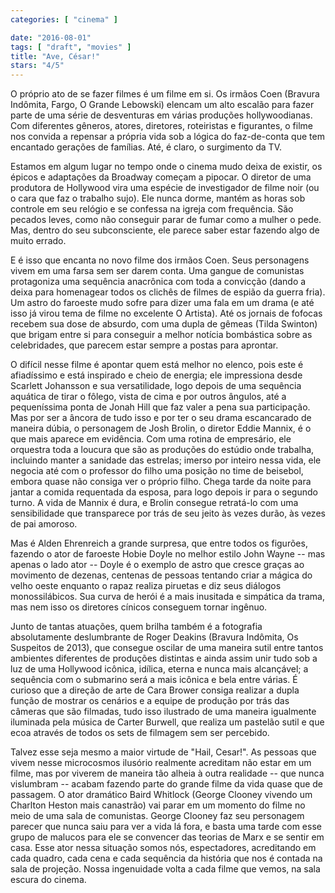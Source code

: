 ```yaml
---
categories: [ "cinema" ]

date: "2016-08-01"
tags: [ "draft", "movies" ]
title: "Ave, César!"
stars: "4/5"
---
```

O próprio ato de se fazer filmes é um filme em si. Os irmãos Coen (Bravura Indômita, Fargo, O Grande Lebowski) elencam um alto escalão para fazer parte de uma série de desventuras em várias produções hollywoodianas. Com diferentes gêneros, atores, diretores, roteiristas e figurantes, o filme nos convida a repensar a própria vida sob a lógica do faz-de-conta que tem encantado gerações de famílias. Até, é claro, o surgimento da TV.

Estamos em algum lugar no tempo onde o cinema mudo deixa de existir, os épicos e adaptações da Broadway começam a pipocar. O diretor de uma produtora de Hollywood vira uma espécie de investigador de filme noir (ou o cara que faz o trabalho sujo). Ele nunca dorme, mantém as horas sob controle em seu relógio e se confessa na igreja com frequência. São pecados leves, como não conseguir parar de fumar como a mulher o pede. Mas, dentro do seu subconsciente, ele parece saber estar fazendo algo de muito errado.

E é isso que encanta no novo filme dos irmãos Coen. Seus personagens vivem em uma farsa sem ser darem conta. Uma gangue de comunistas protagoniza uma sequência anacrônica com toda a convicção (dando a deixa para homenagear todos os clichês de filmes de espião da guerra fria). Um astro do faroeste mudo sofre para dizer uma fala em um drama (e até isso já virou tema de filme no excelente O Artista). Até os jornais de fofocas recebem sua dose de absurdo, com uma dupla de gêmeas (Tilda Swinton) que brigam entre si para conseguir a melhor notícia bombástica sobre as celebridades, que parecem estar sempre a postas para aprontar.

O difícil nesse filme é apontar quem está melhor no elenco, pois este é afiadíssimo e está inspirado e cheio de energia; ele impressiona desde Scarlett Johansson e sua versatilidade, logo depois de uma sequência aquática de tirar o fôlego, vista de cima e por outros ângulos, até a pequeníssima ponta de Jonah Hill que faz valer a pena sua participação. Mas por ser a âncora de tudo isso e por ter o seu drama escancarado de maneira dúbia, o personagem de Josh Brolin, o diretor Eddie Mannix, é o que mais aparece em evidência. Com uma rotina de empresário, ele orquestra toda a loucura que são as produções do estúdio onde trabalha, incluindo manter a sanidade das estrelas; imerso por inteiro nessa vida, ele negocia até com o professor do filho uma posição no time de beisebol, embora quase não consiga ver o próprio filho. Chega tarde da noite para jantar a comida requentada da esposa, para logo depois ir para o segundo turno. A vida de Mannix é dura, e Brolin consegue retratá-lo com uma sensibilidade que transparece por trás de seu jeito às vezes durão, às vezes de pai amoroso.

Mas é Alden Ehrenreich a grande surpresa, que entre todos os figurões, fazendo o ator de faroeste Hobie Doyle no melhor estilo John Wayne -- mas apenas o lado ator -- Doyle é o exemplo de astro que cresce graças ao movimento de dezenas, centenas de pessoas tentando criar a mágica do velho oeste enquanto o rapaz realiza piruetas e diz seus diálogos monossilábicos. Sua curva de herói é a mais inusitada e simpática da trama, mas nem isso os diretores cínicos conseguem tornar ingênuo.

Junto de tantas atuações, quem brilha também é a fotografia absolutamente deslumbrante de Roger Deakins (Bravura Indômita, Os Suspeitos de 2013), que consegue oscilar de uma maneira sutil entre tantos ambientes diferentes de produções distintas e ainda assim unir tudo sob a luz de uma Hollywood icônica, idílica, eterna e nunca mais alcançável; a sequência com o submarino será a mais icônica e bela entre várias. É curioso que a direção de arte de Cara Brower consiga realizar a dupla função de mostrar os cenários e a equipe de produção por trás das câmeras que são filmadas, tudo isso ilustrado de uma maneira igualmente iluminada pela música de Carter Burwell, que realiza um pastelão sutil e que ecoa através de todos os sets de filmagem sem ser percebido.

Talvez esse seja mesmo a maior virtude de "Hail, Cesar!". As pessoas que vivem nesse microcosmos ilusório realmente acreditam não estar em um filme, mas por viverem de maneira tão alheia à outra realidade -- que nunca vislumbram -- acabam fazendo parte do grande filme da vida quase que de passagem. O ator dramático Baird Whitlock (George Clooney vivendo um Charlton Heston mais canastrão) vai parar em um momento do filme no meio de uma sala de comunistas. George Clooney faz seu personagem parecer que nunca saiu para ver a vida lá fora, e basta uma tarde com esse grupo de malucos para ele se convencer das teorias de Marx e se sentir em casa. Esse ator nessa situação somos nós, espectadores, acreditando em cada quadro, cada cena e cada sequência da história que nos é contada na sala de projeção. Nossa ingenuidade volta a cada filme que vemos, na sala escura do cinema.
